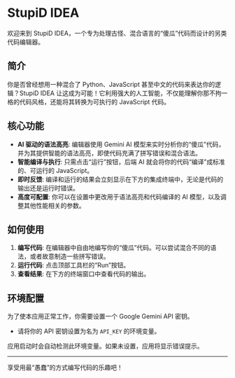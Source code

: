 # StupiD IDEA

欢迎来到 StupiD IDEA，一个专为处理古怪、混合语言的“傻瓜”代码而设计的另类代码编辑器。

## 简介

你是否曾经想用一种混合了 Python、JavaScript 甚至中文的代码来表达你的逻辑？StupiD IDEA 让这成为可能！它利用强大的人工智能，不仅能理解你那不拘一格的代码风格，还能将其转换为可执行的 JavaScript 代码。

## 核心功能

*   **AI 驱动的语法高亮**: 编辑器使用 Gemini AI 模型来实时分析你的“傻瓜”代码，并为其提供智能的语法高亮，即使代码充满了拼写错误和混合语法。
*   **智能编译与执行**: 只需点击“运行”按钮，后端 AI 就会将你的代码“编译”成标准的、可运行的 JavaScript。
*   **即时反馈**: 编译和运行的结果会立刻显示在下方的集成终端中，无论是代码的输出还是运行时错误。
*   **高度可配置**: 你可以在设置中更改用于语法高亮和代码编译的 AI 模型，以及调整其他性能相关的参数。

## 如何使用

1.  **编写代码**: 在编辑器中自由地编写你的“傻瓜”代码。可以尝试混合不同的语法，或者故意制造一些拼写错误。
2.  **运行代码**: 点击顶部工具栏的“Run”按钮。
3.  **查看结果**: 在下方的终端窗口中查看代码的输出。

## 环境配置

为了使本应用正常工作，你需要设置一个 Google Gemini API 密钥。

*   请将你的 API 密钥设置为名为 `API_KEY` 的环境变量。

应用启动时会自动检测此环境变量。如果未设置，应用将显示错误提示。

---

享受用最“愚蠢”的方式编写代码的乐趣吧！
